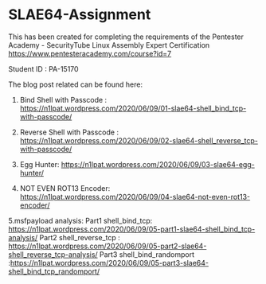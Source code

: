 # SLAE64-Assignment
This has been created for completing the requirements of the Pentester Academy - SecurityTube Linux Assembly Expert Certification
https://www.pentesteracademy.com/course?id=7

Student ID : PA-15170

The blog post related can be found here:

1. Bind Shell with Passcode :
https://n1lpat.wordpress.com/2020/06/09/01-slae64-shell_bind_tcp-with-passcode/

2. Reverse Shell with Passcode :
https://n1lpat.wordpress.com/2020/06/09/02-slae64-shell_reverse_tcp-with-passcode/

3. Egg Hunter:
https://n1lpat.wordpress.com/2020/06/09/03-slae64-egg-hunter/

4. NOT EVEN ROT13 Encoder:
https://n1lpat.wordpress.com/2020/06/09/04-slae64-not-even-rot13-encoder/

5.msfpayload analysis:
Part1 shell_bind_tcp: https://n1lpat.wordpress.com/2020/06/09/05-part1-slae64-shell_bind_tcp-analysis/
Part2 shell_reverse_tcp : https://n1lpat.wordpress.com/2020/06/09/05-part2-slae64-shell_reverse_tcp-analysis/
Part3 shell_bind_randomport :https://n1lpat.wordpress.com/2020/06/09/05-part3-slae64-shell_bind_tcp_randomport/

